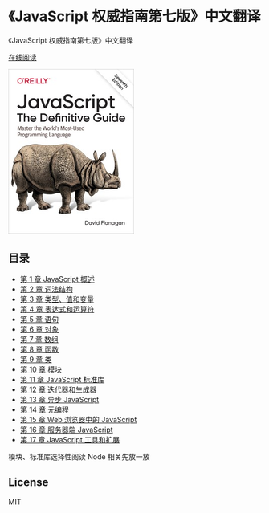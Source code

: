 # 《JavaScript 权威指南第七版》中文翻译

《JavaScript 权威指南第七版》中文翻译

[在线阅读](https://javascript-the-definitive-guide-7th.books.scottwu.cn/)

![](https://raw.githubusercontent.com/wyx-scottwu/JavaScript-The-Definitive-Guide-7th/main/docs/cover.jpg)

## 目录

* [第 1 章 JavaScript 概述](broken-reference)
* [第 2 章 词法结构](broken-reference)
* [第 3 章 类型、值和变量](broken-reference)
* [第 4 章 表达式和运算符](broken-reference)
* [第 5 章 语句](broken-reference)
* [第 6 章 对象](broken-reference)
* [第 7 章 数组](broken-reference)
* [第 8 章 函数](broken-reference)
* [第 9 章 类](broken-reference)
* [第 10 章 模块](broken-reference)
* [第 11 章 JavaScript 标准库](broken-reference)
* [第 12 章 迭代器和生成器](broken-reference)
* [第 13 章 异步 JavaScript](broken-reference)
* [第 14 章 元编程](broken-reference)
* [第 15 章 Web 浏览器中的 JavaScript](broken-reference)
* [第 16 章 服务器端 JavaScript](broken-reference)
* [第 17 章 JavaScript 工具和扩展](broken-reference)

模块、标准库选择性阅读 Node 相关先放一放

## License

MIT
